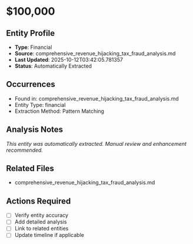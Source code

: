 # $100,000

## Entity Profile
- **Type**: Financial
- **Source**: comprehensive_revenue_hijacking_tax_fraud_analysis.md
- **Last Updated**: 2025-10-12T03:42:05.781357
- **Status**: Automatically Extracted

## Occurrences
- Found in: comprehensive_revenue_hijacking_tax_fraud_analysis.md
- Entity Type: financial
- Extraction Method: Pattern Matching

## Analysis Notes
*This entity was automatically extracted. Manual review and enhancement recommended.*

## Related Files
- comprehensive_revenue_hijacking_tax_fraud_analysis.md

## Actions Required
- [ ] Verify entity accuracy
- [ ] Add detailed analysis
- [ ] Link to related entities
- [ ] Update timeline if applicable
